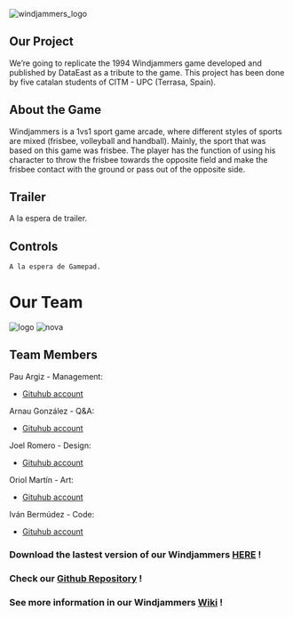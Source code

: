 ![windjammers_logo](https://user-images.githubusercontent.com/99950250/171996130-2330e767-ff34-444c-aacf-3424138b1fb3.png)

## Our Project
We’re going to replicate the 1994 Windjammers game developed and published by DataEast as a tribute to the game. This project has been done by five catalan students of CITM - UPC (Terrasa, Spain).

## About the Game
Windjammers is a 1vs1 sport game arcade, where different styles of sports are mixed (frisbee, volleyball and handball).  Mainly, the sport that was based on this game was frisbee.  The player has the function of using his character to throw the frisbee towards the opposite field and make the frisbee  contact with the ground or pass out of the opposite side.

## Trailer
A la espera de trailer.

## Controls

```markdown
A la espera de Gamepad.
```

# Our Team
![logo](https://user-images.githubusercontent.com/99950250/171996703-98cfc287-27ad-4119-b9d0-2c5d8a3657ed.png)
![nova](https://user-images.githubusercontent.com/99950250/171996710-a613288d-f117-46f6-b8c0-039c82c0236e.jpg)

## Team Members
Pau Argiz - Management:
- [Gituhub account](https://github.com/PauM4)

Arnau González - Q&A:
- [Gituhub account](https://github.com/arinWald)

Joel Romero - Design:
- [Gituhub account](https://github.com/Joeltecke25)

Oriol Martín - Art:
- [Gituhub account](https://github.com/Urii98)

Iván Bermúdez - Code:
- [Gituhub account](https://github.com/IvanBSupc)

### Download the lastest version of our Windjammers [HERE](https://github.com/PauM4/Windjammers/releases/tag/Windjamers_original) !
### Check our [Github Repository](https://github.com/PauM4/Windjammers) !
### See more information in our Windjammers [Wiki](https://github.com/PauM4/Windjammers/wiki) !
